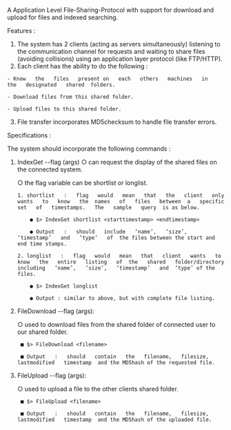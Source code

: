 A   Application   Level   File-Sharing-Protocol   with   support   for   download   and  upload for files and indexed searching. 

Features : 
  1. The   system   has 2 clients   (acting   as   servers   simultaneously)   listening   to   the  communication   channel   for   requests   and   waiting   to   share   files   (avoiding   collisions) using an application layer protocol (like FTP/HTTP). 
  2. Each client has the ability to do the following : 

	- Know   the   files   present on   each   others   machines   in   the   designated   shared  folders. 

	- Download files​ from this shared folder. 

	- Upload files​ to this shared folder. 
	 
  3. File transfer incorporates ​MD5­checksum​ to handle file transfer errors. 
 
Specifications : ​

The system should incorporate the following commands :­ 
 
1.  IndexGet ­­--flag (args) 
	○ can request the display of the shared files on the connected system.  

	○ the ​flag ​variable can be ​shortlist or longlist. 

		1. shortlist   :   ​flag   would   mean   that   the   client   only   wants   to   know   the  names   of   files   between  a   specific   set   of   timestamps.   The   sample   query  is as below. 

			● $> IndexGet ­­shortlist <start­time­stamp> <end­time­stamp> 

			● Output   :   ​should   include   ‘name’,   ‘size’,   ‘timestamp’   and   ‘type’   of  the files between the start and end time stamps. 

		2. longlist   :   ​flag   would   mean   that   client   wants   to   know   the   entire   listing   of  the   shared   folder/directory   including   ‘name’,   ‘size’,   ‘timestamp’   and  ‘type’ of the files. 

			● $> IndexGet ­­longlist 

			● Output : ​similar to above, but with complete file listing. 
		 

2. FileDownload --­­flag (args): 

	○ used   to   download   files   from   the   shared   folder  of connected user to our shared folder. 
	 
		■ $> FileDownload <filename> 

		■ Output   :   ​should   contain   the   filename,   filesize,   last­modified   timestamp  and the MD5­hash of the requested file. 

3. FileUpload --­­flag (args): 

	○ used   to   upload   a   file   to   the   other   clients  shared folder.

		■ $> FileUpload <filename> 

		■ Output   :   ​should   contain   the   filename,   filesize,   last­modified   timestamp  and the MD5­hash of the uploaded file. 
